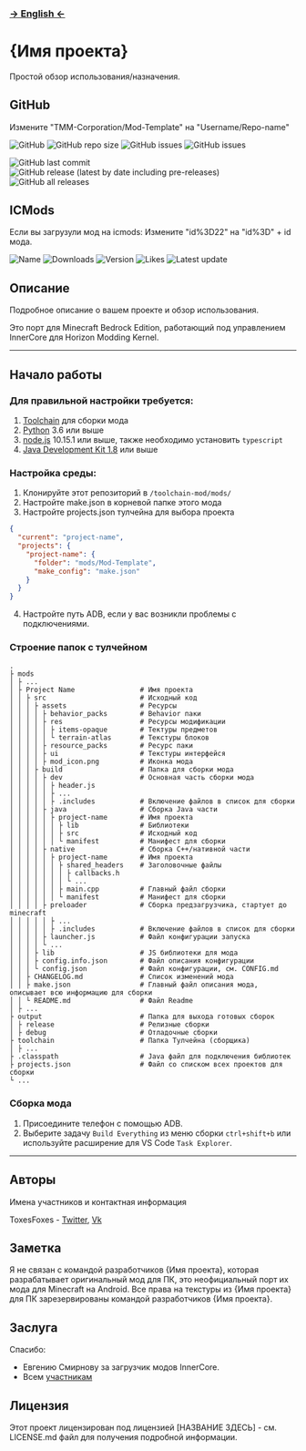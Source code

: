 ### **[ -> English <- ](README.md)**

# {Имя проекта}

Простой обзор использования/назначения.

## GitHub

Измените "TMM-Corporation/Mod-Template" на "Username/Repo-name"

![GitHub](https://img.shields.io/github/license/TMM-Corporation/Mod-Template?label=License&style=flat-square)
![GitHub repo size](https://img.shields.io/github/repo-size/TMM-Corporation/Mod-Template?label=Repo%20Size&style=flat-square)
![GitHub issues](https://img.shields.io/github/issues-raw/TMM-Corporation/Mod-Template?label=Opened%20issues&style=flat-square)
![GitHub issues](https://img.shields.io/github/issues-closed-raw/TMM-Corporation/Mod-Template?label=Closed%20issues&style=flat-square)

![GitHub last commit](https://img.shields.io/github/last-commit/TMM-Corporation/Mod-Template?label=Latest%20changes&style=flat-square)
![GitHub release (latest by date including pre-releases)](https://img.shields.io/github/v/release/TMM-Corporation/Mod-Template?include_prereleases&label=Latest%20Release&style=flat-square)
![GitHub all releases](https://img.shields.io/github/downloads/TMM-Corporation/Mod-Template/total?label=Downloads&style=flat-square)

## ICMods

Если вы загрузули мод на icmods:
Измените "id%3D22" на "id%3D" + id мода. 

![Name](https://img.shields.io/badge/dynamic/json?color=green&label=Downloads&query=%24.downloads&url=https%3A%2F%2Ficmods.mineprogramming.org%2Fapi%2Fdescription.php%3Fid%3D22?style=flat-square)
![Downloads](https://img.shields.io/badge/dynamic/json?color=green&label=Downloads&query=%24.downloads&url=https%3A%2F%2Ficmods.mineprogramming.org%2Fapi%2Fdescription.php%3Fid%3D22?style=flat-square)
![Version](https://img.shields.io/badge/dynamic/json?color=green&label=Version&query=%24.version_name&url=https%3A%2F%2Ficmods.mineprogramming.org%2Fapi%2Fdescription.php%3Fid%3D22?style=flat-square)
![Likes](https://img.shields.io/badge/dynamic/json?color=green&label=Likes&query=%24.likes&url=https%3A%2F%2Ficmods.mineprogramming.org%2Fapi%2Fdescription.php%3Fid%3D22?style=flat-square)
![Latest update](https://img.shields.io/badge/dynamic/json?color=green&label=Latest%20update&query=%24.last_update&url=https%3A%2F%2Ficmods.mineprogramming.org%2Fapi%2Fdescription.php%3Fid%3D22?style=flat-square)

## Описание

Подробное описание о вашем проекте и обзор использования.

Это порт для Minecraft Bedrock Edition, работающий под управлением InnerCore для Horizon Modding Kernel.

---

## Начало работы

### Для правильной настройки требуется:

1. [Toolchain](https://github.com/ToxesFoxes/innercore-mod-toolchain) для сборки мода
2. [Python](https://www.python.org/) 3.6 или выше
3. [node.js](https://nodejs.org/en/) 10.15.1 или выше, также необходимо установить `typescript`
4. [Java Development Kit 1.8](https://www.oracle.com/java/technologies/javase/javase-jdk8-downloads.html) или выше

### Настройка среды:
1. Клонируйте этот репозиторий в `/toolchain-mod/mods/`
2. Настройте make.json в корневой папке этого мода
3. Настройте projects.json тулчейна для выбора проекта

```json
{
  "current": "project-name",
  "projects": {
    "project-name": {
      "folder": "mods/Mod-Template",
      "make_config": "make.json"
    }
  }
}
```

4. Настройте путь ADB, если у вас возникли проблемы с подключениями.

### Строение папок с тулчейном

```
.
├ mods
│ ├ ...
│ ├ Project Name                # Имя проекта
│ │ ├ src                       # Исходный код
│ │ │ ├ assets                  # Ресурсы
│ │ │ │ ├ behavior_packs        # Behavior паки
│ │ │ │ ├ res                   # Ресурсы модификации
│ │ │ │ │ ├ items-opaque        # Тектуры предметов
│ │ │ │ │ └ terrain-atlas       # Текстуры блоков
│ │ │ │ ├ resource_packs        # Ресурс паки
│ │ │ │ ├ ui                    # Текстуры интерфейся
│ │ │ │ ├ mod_icon.png          # Иконка мода
│ │ │ ├ build                   # Папка для сборки мода
│ │ │ │ ├ dev                   # Основная часть сборки мода
│ │ │ │ │ ├ header.js           
│ │ │ │ │ ├ ...                 
│ │ │ │ │ ├ .includes           # Включение файлов в список для сборки
│ │ │ │ ├ java                  # Сборка Java части
│ │ │ │ │ ├ project-name        # Имя проекта
│ │ │ │ │ │ ├ lib               # Библиотеки
│ │ │ │ │ │ ├ src               # Исходный код
│ │ │ │ │ │ └ manifest          # Манифест для сборки
│ │ │ │ ├ native                # Сборка C++/нативной части
│ │ │ │ │ ├ project-name        # Имя проекта
│ │ │ │ │ │ ├ shared_headers    # Заголовочные файлы
│ │ │ │ │ │ │ ├ callbacks.h     
│ │ │ │ │ │ │ └ ...             
│ │ │ │ │ │ ├ main.cpp          # Главный файл сборки
│ │ │ │ │ │ └ manifest          # Манифест для сборки
│ │ │ │ ├ preloader             # Сборка предзагрузчика, стартует до minecraft
│ │ │ │ │ ├ ...                 
│ │ │ │ │ ├ .includes           # Включение файлов в список для сборки
│ │ │ │ ├ launcher.js           # Файл конфигурации запуска
│ │ │ │ └ ...                   
│ │ │ ├ lib                     # JS библиотеки для мода
│ │ │ ├ config.info.json        # Файл описания конфигурации
│ │ │ └ config.json             # Файл конфигурации, см. CONFIG.md
│ │ ├ CHANGELOG.md              # Список изменений мода
│ │ ├ make.json                 # Главный файл описания мода, описывает всю информацию для сборки
│ │ └ README.md                 # Файл Readme
│ ├ ...                         
├ output                        # Папка для выхода готовых сборок
│ ├ release                     # Релизные сборки
│ ├ debug                       # Отладочные сборки
├ toolchain                     # Папка Тулчейна (сборщика)
│ ├ ...                         
├ .classpath                    # Java файл для подключения библиотек
├ projects.json                 # Файл со списком всех проектов для сборки
└ ...                           
```

### Сборка мода

1. Присоедините телефон с помощью ADB.
2. Выберите задачу `Build Everything` из меню сборки `ctrl+shift+b` или используйте расширение для VS Code `Task Explorer`.

---

## Авторы

Имена участников и контактная информация

ToxesFoxes - 
[Twitter](https://twitter.com/ToxesFoxes),
[Vk](https://vk.com/ToxesFoxes)

## Заметка

Я не связан с командой разработчиков {Имя проекта}, которая разрабатывает оригинальный мод для ПК, это неофициальный порт их мода для Minecraft на Android.
Все права на текстуры из {Имя проекта} для ПК зарезервированы командой разработчиков {Имя проекта}.

## Заслуга

Спасибо:
* Евгению Смирнову за загрузчик модов InnerCore.
* Всем [участникам](https://github.com/TMM-Corporation/Mod-Template/graphs/contributors)

## Лицензия
Этот проект лицензирован под лицензией [НАЗВАНИЕ ЗДЕСЬ] - см. LICENSE.md файл для получения подробной информации.